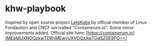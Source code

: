 # khw-playbook
Inspired by open sourse project [LetsKube](https://github.com/containerum/letskube) by official member of Linux Fondaution and CNCF  unrivalled "Containerum.io".
Some minor improvements added.
Official site here: [https://containerum.io](MEpMUXNOQzkwTDRnMEwvUXVOQzAwTDdSZ0E9PQ==)
